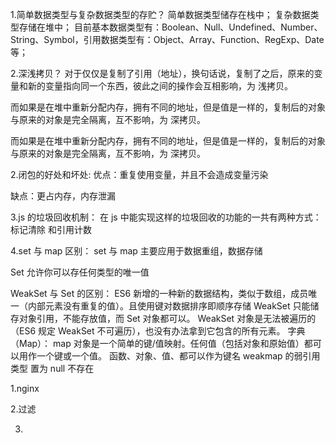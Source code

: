 1.简单数据类型与复杂数据类型的存贮？
简单数据类型储存在栈中；
复杂数据类型存储在堆中；
目前基本数据类型有：Boolean、Null、Undefined、Number、String、Symbol，引用数据类型有：Object、Array、Function、RegExp、Date 等；

2.深浅拷贝？
对于仅仅是复制了引用（地址），换句话说，复制了之后，原来的变量和新的变量指向同一个东西，彼此之间的操作会互相影响，为 浅拷贝。

而如果是在堆中重新分配内存，拥有不同的地址，但是值是一样的，复制后的对象与原来的对象是完全隔离，互不影响，为 深拷贝。

而如果是在堆中重新分配内存，拥有不同的地址，但是值是一样的，复制后的对象与原来的对象是完全隔离，互不影响，为 深拷贝。

2.闭包的好处和坏处:
优点：重复使用变量，并且不会造成变量污染

缺点：更占内存，内存泄漏

3.js 的垃圾回收机制：
在 js 中能实现这样的垃圾回收的功能的一共有两种方式：标记清除 和引用计数

4.set 与 map 区别：
set 与 map 主要应用于数据重组，数据存储

Set 允许你可以存任何类型的唯一值

<!-- add(value)：新增，相当于 array里的push。
delete(value)：存在即删除集合中value。
has(value)：判断集合中是否存在 value。
clear()：清空集合。 -->

WeakSet 与 Set 的区别：
ES6 新增的一种新的数据结构，类似于数组，成员唯一（内部元素没有重复的值）。且使用键对数据排序即顺序存储
WeakSet 只能储存对象引用，不能存放值，而 Set 对象都可以。
WeakSet 对象是无法被遍历的（ES6 规定 WeakSet 不可遍历），也没有办法拿到它包含的所有元素。
字典（Map）：
map 对象是一个简单的键/值映射。任何值（包括对象和原始值）都可以用作一个键或一个值。
函数、对象、值、都可以作为键名
weakmap 的弱引用类型
置为 null 不存在

1.nginx

2.过滤

3.
